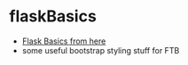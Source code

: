 # flaskBasics
 - [Flask Basics from here](https://www.youtube.com/watch?v=dam0GPOAvVI)
 - some useful bootstrap styling stuff for FTB

